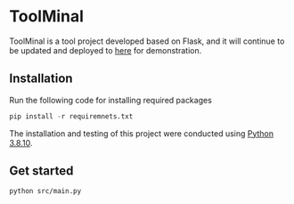 # ToolMinal

ToolMinal is a tool project developed based on Flask, and it will continue to be updated and deployed to [here](http://64.110.111.37) for demonstration.

## Installation

Run the following code for installing required packages
```python
pip install -r requiremnets.txt
```

The installation and testing of this project were conducted using [Python 3.8.10](https://www.python.org/downloads/release/python-3810/).

## Get started
```shell
python src/main.py
```
